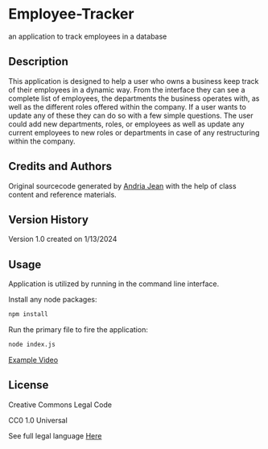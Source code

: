 # Employee-Tracker
an application to track employees in a database

## Description
This application is designed to help a user who owns a business keep track of their employees in a dynamic way. From the interface they can see a complete list of employees, the departments the business operates with, as well as the different roles offered within the company. If a user wants to update any of these they can do so with a few simple questions. The user could add new departments, roles, or employees as well as update any current employees to new roles or departments in case of any restructuring within the company. 

## Credits and Authors
Original sourcecode generated by <a href="https://github.com/EowynStark">Andria Jean</a> with the help of class content and reference materials. 

## Version History
Version 1.0 created on 1/13/2024

## Usage
Application is utilized by running in the command line interface. 

Install any node packages:
```md
npm install
``````
Run the primary file to fire the application:
```md
node index.js
```

<a href="https://app.screencastify.com/v3/watch/dKFeWYgznS7GBTtrvOrw">Example Video </a>
## License
Creative Commons Legal Code

CC0 1.0 Universal

See full legal language [Here](./LICENSE)